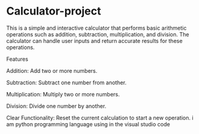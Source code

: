 # Calculator-project
This is a simple and interactive calculator that performs basic arithmetic operations such as addition, subtraction, multiplication, and division. The calculator can handle user inputs and return accurate results for these operations.

Features

Addition: Add two or more numbers.

Subtraction: Subtract one number from another.

Multiplication: Multiply two or more numbers.

Division: Divide one number by another.

Clear Functionality: Reset the current calculation to start a new operation.
i am python programming language using in the visual studio code
